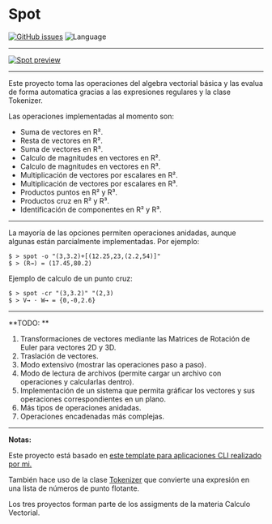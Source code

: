 # Spot
[![GitHub issues](https://img.shields.io/github/issues/evilelliot/spot-vector)](https://github.com/evilelliot/spot-vector/issues)
![Language](https://img.shields.io/badge/C%2B%2B-Language-blue)

---
[![Spot preview](https://i.imgur.com/r2OBKLn.png "Spot preview")](https://i.imgur.com/r2OBKLn.png "Spot preview")

---
Este proyecto toma las operaciones del algebra vectorial básica y las evalua de forma automatica gracias a las expresiones regulares y la clase Tokenizer.

Las operaciones implementadas al momento son:

- Suma de vectores en R².
- Resta de vectores en R².
- Suma de vectores en R³.
- Calculo de magnitudes en vectores en R².
- Calculo de magnitudes en vectores en R³.
- Multiplicación de vectores por escalares en R².
- Multiplicación de vectores por escalares en R³.
- Productos puntos en R² y R³.
- Productos cruz en R² y R³.
- Identificación de componentes en R² y R³.
---
La mayoría de las opciones permiten operaciones anidadas, aunque algunas están parcialmente implementadas. Por ejemplo:

```console
$ > spot -o "(3,3.2)+[(12.25,23,(2.2,54)]"
$ > (R→) = (17.45,80.2)
```
Ejemplo de calculo de un punto cruz:

```console
$ > spot -cr "(3,3.2)" "(2,3)
$ > V→ ⋅ W→ = {0,-0,2.6}
```
---
**TODO: **
1. Transformaciones de vectores mediante las Matrices de Rotación de Euler para vectores 2D y 3D.
2. Traslación de vectores.
3. Modo extensivo (mostrar las operaciones paso a paso).
4. Modo de lectura de archivos (permite cargar un archivo con operaciones y calcularlas dentro).
5. Implementación de un sistema que permita gráficar los vectores y sus operaciones correspondientes en un plano.
6. Más tipos de operaciones anidadas.
7. Operaciones encadenadas más complejas.

---
**Notas:**

Este proyecto está basado en [este template para aplicaciones CLI realizado por mi.](https://github.com/evilelliot/Testing-CLI "este template para aplicaciones CLI realizado por mi.")

También hace uso de la clase [Tokenizer](https://github.com/evilelliot/Tokens-CPP "Tokenizer") que convierte una expresión en una lista de números de punto flotante.

Los tres proyectos forman parte de los assigments de la materia Calculo Vectorial.
